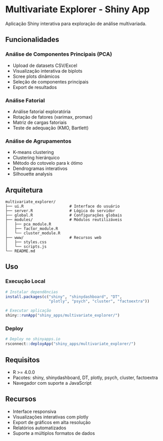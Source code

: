 # Multivariate Explorer - Shiny App

Aplicação Shiny interativa para exploração de análise multivariada.

## Funcionalidades

### Análise de Componentes Principais (PCA)
- Upload de datasets CSV/Excel
- Visualização interativa de biplots
- Scree plots dinâmicos
- Seleção de componentes principais
- Export de resultados

### Análise Fatorial
- Análise fatorial exploratória
- Rotação de fatores (varimax, promax)
- Matriz de cargas fatoriais
- Teste de adequação (KMO, Bartlett)

### Análise de Agrupamentos
- K-means clustering
- Clustering hierárquico
- Método do cotovelo para k ótimo
- Dendrogramas interativos
- Silhouette analysis

## Arquitetura

```
multivariate_explorer/
├── ui.R                    # Interface do usuário
├── server.R                # Lógica do servidor
├── global.R                # Configurações globais
├── modules/                # Módulos reutilizáveis
│   ├── pca_module.R
│   ├── factor_module.R
│   └── cluster_module.R
├── www/                    # Recursos web
│   ├── styles.css
│   └── scripts.js
└── README.md
```

## Uso

### Execução Local
```r
# Instalar dependências
install.packages(c("shiny", "shinydashboard", "DT", 
                   "plotly", "psych", "cluster", "factoextra"))

# Executar aplicação
shiny::runApp("shiny_apps/multivariate_explorer/")
```

### Deploy
```r
# Deploy no shinyapps.io
rsconnect::deployApp("shiny_apps/multivariate_explorer/")
```

## Requisitos

- R >= 4.0.0
- Pacotes: shiny, shinydashboard, DT, plotly, psych, cluster, factoextra
- Navegador com suporte a JavaScript

## Recursos

- Interface responsiva
- Visualizações interativas com plotly
- Export de gráficos em alta resolução
- Relatórios automatizados
- Suporte a múltiplos formatos de dados

